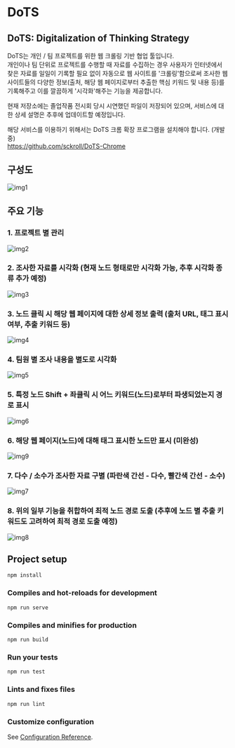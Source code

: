 DoTS
====
  
## DoTS: Digitalization of Thinking Strategy
DoTS는 개인 / 팀 프로젝트를 위한 웹 크롤링 기반 협업 툴입니다.  
개인이나 팀 단위로 프로젝트를 수행할 때 자료를 수집하는 경우 사용자가 인터넷에서 찾은 자료를 일일이 기록할 필요 없이 자동으로 웹 사이트를 '크롤링'함으로써 조사한 웹 사이트들의 다양한 정보(출처, 해당 웹 페이지로부터 추출한 핵심 키워드 및 내용 등)를 기록해주고 이를 깔끔하게 '시각화'해주는 기능을 제공합니다.

현재 저장소에는 졸업작품 전시회 당시 시연했던 파일이 저장되어 있으며, 서비스에 대한 상세 설명은 추후에 업데이트할 예정입니다.

해당 서비스를 이용하기 위해서는 DoTS 크롬 확장 프로그램을 설치해야 합니다. (개발 중)  
https://github.com/sckroll/DoTS-Chrome

구성도
------
![img1](./images/img1.jpg)

주요 기능
--------
### 1. 프로젝트 별 관리
![img2](./images/img2.jpg)

### 2. 조사한 자료를 시각화 (현재 노드 형태로만 시각화 가능, 추후 시각화 종류 추가 예정)
![img3](./images/img3.jpg)

### 3. 노드 클릭 시 해당 웹 페이지에 대한 상세 정보 출력 (출처 URL, 태그 표시 여부, 추출 키워드 등)
![img4](./images/img4.jpg)

### 4. 팀원 별 조사 내용을 별도로 시각화
![img5](./images/img5.jpg)

### 5. 특정 노드 Shift + 좌클릭 시 어느 키워드(노드)로부터 파생되었는지 경로 표시
![img6](./images/img6.jpg)

### 6. 해당 웹 페이지(노드)에 대해 태그 표시한 노드만 표시 (미완성)
![img9](./images/img9.jpg)

### 7. 다수 / 소수가 조사한 자료 구별 (파란색 간선 - 다수, 빨간색 간선 - 소수)
![img7](./images/img7.jpg)

### 8. 위의 일부 기능을 취합하여 최적 노드 경로 도출 (추후에 노드 별 추출 키워드도 고려하여 최적 경로 도출 예정)
![img8](./images/img8.jpg)



## Project setup
```
npm install
```

### Compiles and hot-reloads for development
```
npm run serve
```

### Compiles and minifies for production
```
npm run build
```

### Run your tests
```
npm run test
```

### Lints and fixes files
```
npm run lint
```

### Customize configuration
See [Configuration Reference](https://cli.vuejs.org/config/).
